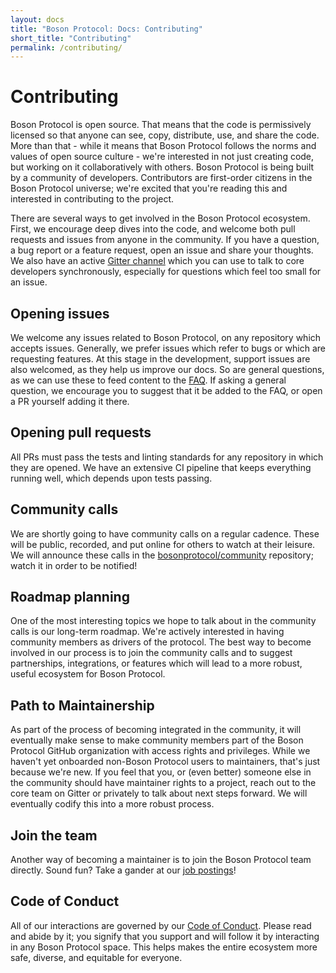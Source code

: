 ```yaml
---
layout: docs
title: "Boson Protocol: Docs: Contributing"
short_title: "Contributing"
permalink: /contributing/
---
```


# Contributing

Boson Protocol is open source. That means that the code is permissively licensed
so that anyone can see, copy, distribute, use, and share the code. More than
that - while it means that Boson Protocol follows the norms and values of open
source culture - we're interested in not just creating code, but working on it
collaboratively with others. Boson Protocol is being built by a community of
developers. Contributors are first-order citizens in the Boson Protocol
universe; we're excited that you're reading this and interested in contributing
to the project.

There are several ways to get involved in the Boson Protocol ecosystem. First, we
encourage deep dives into the code, and welcome both pull requests and issues from
anyone in the community. If you have a question, a bug report or a feature
request, open an issue and share your thoughts. We also have an active
[Gitter channel](https://gitter.im/BosonProtocol) which you can use to talk to
core developers synchronously, especially for questions which feel too small for
an issue.

## Opening issues

We welcome any issues related to Boson Protocol, on any repository which accepts
issues. Generally, we prefer issues which refer to bugs or which are requesting
features. At this stage in the development, support issues are also welcomed, as
they help us improve our docs. So are general questions, as we can use these to
feed content to the [FAQ](/faqs.md). If asking a general question, we encourage
you to suggest that it be added to the FAQ, or open a PR yourself adding it
there.

## Opening pull requests

All PRs must pass the tests and linting standards for any repository in which
they are opened. We have an extensive CI pipeline that keeps everything running
well, which depends upon tests passing.

## Community calls

We are shortly going to have community calls on a regular cadence. These will be
public, recorded, and put online for others to watch at their leisure. We will
announce these calls in the
[bosonprotocol/community](https://github.com/bosonprotocol/community)
repository; watch it in order to be notified!

## Roadmap planning

One of the most interesting topics we hope to talk about in the community calls
is our long-term roadmap. We're actively interested in having community members
as drivers of the protocol. The best way to become involved in our process is to
join the community calls and to suggest partnerships, integrations, or features
which will lead to a more robust, useful ecosystem for Boson Protocol.

## Path to Maintainership

As part of the process of becoming integrated in the community, it will
eventually make sense to make community members part of the Boson Protocol
GitHub organization with access rights and privileges. While we haven't yet
onboarded non-Boson Protocol users to maintainers, that's just because we're
new. If you feel that you, or (even better) someone else in the community should
have maintainer rights to a project, reach out to the core team on Gitter or
privately to talk about next steps forward. We will eventually codify this into
a more robust process.

## Join the team

Another way of becoming a maintainer is to join the Boson Protocol team
directly. Sound fun? Take a gander at our
[job postings](https://github.com/bosonprotocol/jobs)!

## Code of Conduct

All of our interactions are governed by our
[Code of Conduct](https://github.com/bosonprotocol/community/blob/main/CODE_OF_CONDUCT.md).
Please read and abide by it; you signify that you support and will follow it by
interacting in any Boson Protocol space. This helps makes the entire ecosystem
more safe, diverse, and equitable for everyone.
